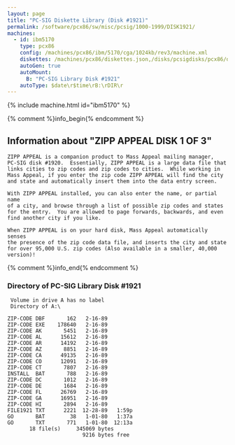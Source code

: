 ```yaml
---
layout: page
title: "PC-SIG Diskette Library (Disk #1921)"
permalink: /software/pcx86/sw/misc/pcsig/1000-1999/DISK1921/
machines:
  - id: ibm5170
    type: pcx86
    config: /machines/pcx86/ibm/5170/cga/1024kb/rev3/machine.xml
    diskettes: /machines/pcx86/diskettes.json,/disks/pcsigdisks/pcx86/diskettes.json
    autoGen: true
    autoMount:
      B: "PC-SIG Library Disk #1921"
    autoType: $date\r$time\rB:\rDIR\r
---
```


{% include machine.html id="ibm5170" %}

{% comment %}info_begin{% endcomment %}

## Information about "ZIPP APPEAL DISK 1 OF 3"

    ZIPP APPEAL is a companion product to Mass Appeal mailing manager,
    PC-SIG disk #1920.  Essentially, ZIPP APPEAL is a large data file that
    links cities to zip codes and zip codes to cities.  While working in
    Mass Appeal, if you enter the zip code ZIPP APPEAL will find the city
    and state and automatically insert them into the data entry screen.
    
    With ZIPP APPEAL installed, you can also enter the name, or partial name
    of a city, and browse through a list of possible zip codes and states
    for the entry.  You are allowed to page forwards, backwards, and even
    find another city if you like.
    
    When ZIPP APPEAL is on your hard disk, Mass Appeal automatically senses
    the presence of the zip code data file, and inserts the city and state
    for over 95,000 U.S. zip codes (Also available in a smaller, 40,000
    version)!
{% comment %}info_end{% endcomment %}


### Directory of PC-SIG Library Disk #1921

     Volume in drive A has no label
     Directory of A:\

    ZIP-CODE DBF       162   2-16-89
    ZIP-CODE EXE    178640   2-16-89
    ZIP-CODE AK       5451   2-16-89
    ZIP-CODE AL      15612   2-16-89
    ZIP-CODE AR      14192   2-16-89
    ZIP-CODE AZ       8851   2-16-89
    ZIP-CODE CA      49135   2-16-89
    ZIP-CODE CO      12091   2-16-89
    ZIP-CODE CT       7807   2-16-89
    INSTALL  BAT       788   2-16-89
    ZIP-CODE DC       1012   2-16-89
    ZIP-CODE DE       1684   2-16-89
    ZIP-CODE FL      26769   2-16-89
    ZIP-CODE GA      16951   2-16-89
    ZIP-CODE HI       2894   2-16-89
    FILE1921 TXT      2221  12-28-89   1:59p
    GO       BAT        38   1-01-80   1:37a
    GO       TXT       771   1-01-80  12:13a
           18 file(s)     345069 bytes
                            9216 bytes free
